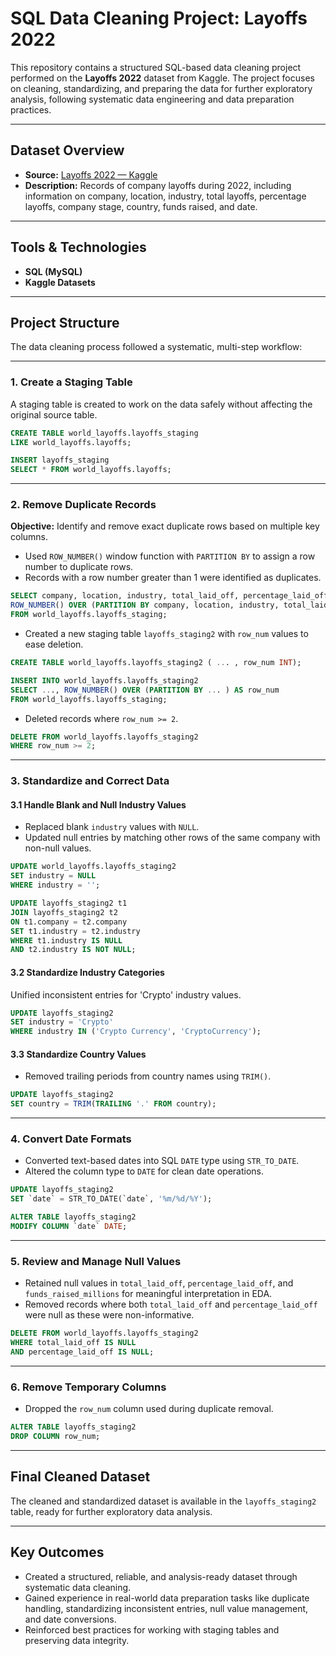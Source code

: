 
# SQL Data Cleaning Project: Layoffs 2022

This repository contains a structured SQL-based data cleaning project performed on the **Layoffs 2022** dataset from Kaggle. The project focuses on cleaning, standardizing, and preparing the data for further exploratory analysis, following systematic data engineering and data preparation practices.

---

## Dataset Overview

- **Source:** [Layoffs 2022 — Kaggle](https://www.kaggle.com/datasets/swaptr/layoffs-2022)
- **Description:** Records of company layoffs during 2022, including information on company, location, industry, total layoffs, percentage layoffs, company stage, country, funds raised, and date.

---

## Tools & Technologies

- **SQL (MySQL)**
- **Kaggle Datasets**

---

## Project Structure

The data cleaning process followed a systematic, multi-step workflow:

---

### 1. Create a Staging Table

A staging table is created to work on the data safely without affecting the original source table.

```sql
CREATE TABLE world_layoffs.layoffs_staging 
LIKE world_layoffs.layoffs;

INSERT layoffs_staging 
SELECT * FROM world_layoffs.layoffs;
```

---

### 2. Remove Duplicate Records

**Objective:** Identify and remove exact duplicate rows based on multiple key columns.

- Used `ROW_NUMBER()` window function with `PARTITION BY` to assign a row number to duplicate rows.
- Records with a row number greater than 1 were identified as duplicates.

```sql
SELECT company, location, industry, total_laid_off, percentage_laid_off, `date`, stage, country, funds_raised_millions,
ROW_NUMBER() OVER (PARTITION BY company, location, industry, total_laid_off, percentage_laid_off, `date`, stage, country, funds_raised_millions) AS row_num
FROM world_layoffs.layoffs_staging;
```

- Created a new staging table `layoffs_staging2` with `row_num` values to ease deletion.

```sql
CREATE TABLE world_layoffs.layoffs_staging2 ( ... , row_num INT);

INSERT INTO world_layoffs.layoffs_staging2
SELECT ..., ROW_NUMBER() OVER (PARTITION BY ... ) AS row_num
FROM world_layoffs.layoffs_staging;
```

- Deleted records where `row_num >= 2`.

```sql
DELETE FROM world_layoffs.layoffs_staging2
WHERE row_num >= 2;
```

---

### 3. Standardize and Correct Data

#### 3.1 Handle Blank and Null Industry Values

- Replaced blank `industry` values with `NULL`.
- Updated null entries by matching other rows of the same company with non-null values.

```sql
UPDATE world_layoffs.layoffs_staging2
SET industry = NULL
WHERE industry = '';

UPDATE layoffs_staging2 t1
JOIN layoffs_staging2 t2
ON t1.company = t2.company
SET t1.industry = t2.industry
WHERE t1.industry IS NULL
AND t2.industry IS NOT NULL;
```

#### 3.2 Standardize Industry Categories

Unified inconsistent entries for 'Crypto' industry values.

```sql
UPDATE layoffs_staging2
SET industry = 'Crypto'
WHERE industry IN ('Crypto Currency', 'CryptoCurrency');
```

#### 3.3 Standardize Country Values

- Removed trailing periods from country names using `TRIM()`.

```sql
UPDATE layoffs_staging2
SET country = TRIM(TRAILING '.' FROM country);
```

---

### 4. Convert Date Formats

- Converted text-based dates into SQL `DATE` type using `STR_TO_DATE`.
- Altered the column type to `DATE` for clean date operations.

```sql
UPDATE layoffs_staging2
SET `date` = STR_TO_DATE(`date`, '%m/%d/%Y');

ALTER TABLE layoffs_staging2
MODIFY COLUMN `date` DATE;
```

---

### 5. Review and Manage Null Values

- Retained null values in `total_laid_off`, `percentage_laid_off`, and `funds_raised_millions` for meaningful interpretation in EDA.
- Removed records where both `total_laid_off` and `percentage_laid_off` were null as these were non-informative.

```sql
DELETE FROM world_layoffs.layoffs_staging2
WHERE total_laid_off IS NULL
AND percentage_laid_off IS NULL;
```

---

### 6. Remove Temporary Columns

- Dropped the `row_num` column used during duplicate removal.

```sql
ALTER TABLE layoffs_staging2
DROP COLUMN row_num;
```

---

## Final Cleaned Dataset

The cleaned and standardized dataset is available in the `layoffs_staging2` table, ready for further exploratory data analysis.

---

## Key Outcomes

- Created a structured, reliable, and analysis-ready dataset through systematic data cleaning.
- Gained experience in real-world data preparation tasks like duplicate handling, standardizing inconsistent entries, null value management, and date conversions.
- Reinforced best practices for working with staging tables and preserving data integrity.
